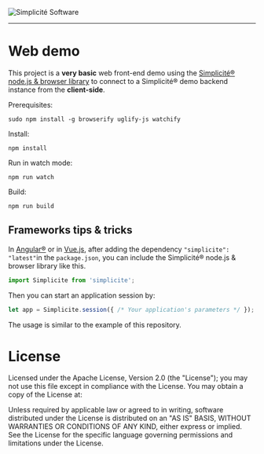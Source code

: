 ![Simplicit&eacute; Software](https://www.simplicite.io/resources/logos/logo250.png)
* * *

Web demo
========

This project is a **very basic** web front-end demo using the [Simplicit&eacute;&reg; node.js &amp; browser library](https://github.com/simplicitesoftware/nodejs-api)
to connect to a Simplicité® demo backend instance from the **client-side**.

Prerequisites:

	sudo npm install -g browserify uglify-js watchify

Install:

	npm install

Run in watch mode:

	npm run watch

Build:

	npm run build

Frameworks tips &amp; tricks
----------------------------

In [Angular&reg;](https://angular.io) or in [Vue.js](https://vuejs.org/),
after adding the dependency `"simplicite": "latest"`in the `package.json`,
you can include the Simplicit&eacute;&reg; node.js &amp; browser library like this.

```typescript
import Simplicite from 'simplicite';
```

Then you can start an application session by:

```typescript
let app = Simplicite.session({ /* Your application's parameters */ });
```

The usage is similar to the example of this repository.

License
=======

Licensed under the Apache License, Version 2.0 (the "License");
you may not use this file except in compliance with the License.
You may obtain a copy of the License at:

[](http://www.apache.org/licenses/LICENSE-2.0)

Unless required by applicable law or agreed to in writing, software
distributed under the License is distributed on an "AS IS" BASIS,
WITHOUT WARRANTIES OR CONDITIONS OF ANY KIND, either express or implied.
See the License for the specific language governing permissions and
limitations under the License.

